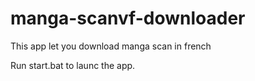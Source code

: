 # manga-scanvf-downloader
This app let you download manga scan in french 

Run start.bat to launc the app.
